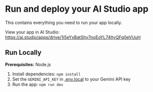 
# Run and deploy your AI Studio app

This contains everything you need to run your app locally.

View your app in AI Studio: https://ai.studio/apps/drive/1i5eYxBatShy7noEoYL74ltyQFq0eVUuH

## Run Locally

**Prerequisites:**  Node.js


1. Install dependencies:
   `npm install`
2. Set the `GEMINI_API_KEY` in [.env.local](.env.local) to your Gemini API key
3. Run the app:
   `npm run dev`
